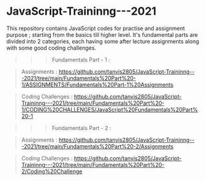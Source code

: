 # JavaScript-Traininng---2021

This repository contains JavaScript codes for practise and assignment purpose ; starting from the basics till higher level.
It's fundamental parts are divided into 2 categories, each having some after lecture assignments along with some good coding challenges.

>>>Fundamentals Part - 1 :

>Assignments : https://github.com/tanvis2805/JavaScript-Traininng---2021/tree/main/Fundamentals%20Part%20-1/ASSIGNMENTS/Fundamentals%20Part-1%20Assignments

>Coding Challenges : https://github.com/tanvis2805/JavaScript-Traininng---2021/tree/main/Fundamentals%20Part%20-1/CODING%20CHALLENGES/JavaScript%20Fundamentals%20Part%20-1
    
>>>Fundamentals Part - 2 :
   
>Assignments : https://github.com/tanvis2805/JavaScript-Traininng---2021/tree/main/Fundamentals%20Part%20-2/Assignments
    
>Coding Challenges : https://github.com/tanvis2805/JavaScript-Traininng---2021/tree/main/Fundamentals%20Part%20-2/Coding%20Challenge
